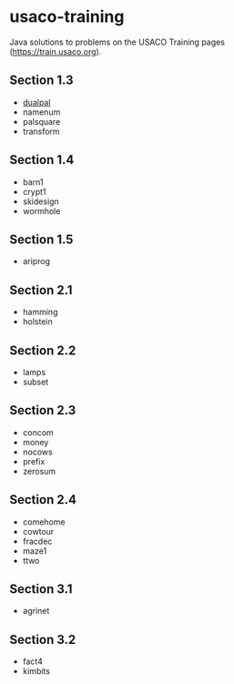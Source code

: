 # usaco-training
Java solutions to problems on the USACO Training pages (https://train.usaco.org).

## Section 1.3
- [dualpal](src/Section%201.3/dualpal.java)
- namenum
- palsquare
- transform
## Section 1.4
- barn1
- crypt1
- skidesign
- wormhole
## Section 1.5
- ariprog
## Section 2.1
- hamming
- holstein
## Section 2.2
- lamps
- subset
## Section 2.3
- concom
- money
- nocows
- prefix
- zerosum
## Section 2.4
- comehome
- cowtour
- fracdec
- maze1
- ttwo
## Section 3.1
- agrinet
## Section 3.2
- fact4
- kimbits
